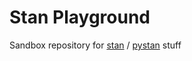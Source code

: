 # Stan Playground

Sandbox repository for [stan](https://mc-stan.org/) / [pystan](https://pystan.readthedocs.io/en/latest/) stuff
